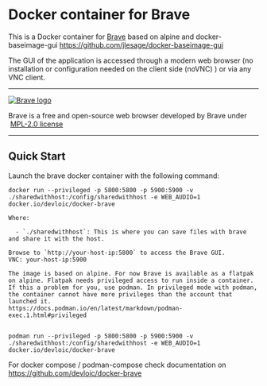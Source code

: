 # Docker container for Brave

This is a Docker container for [Brave](https://www.brave.com/) based on alpine and docker-baseimage-gui https://github.com/jlesage/docker-baseimage-gui

The GUI of the application is accessed through a modern web browser (no
installation or configuration needed on the client side (noVNC) ) or via any VNC client.

---

[![Brave logo](https://images.weserv.nl/?url=raw.githubusercontent.com/devloic/docker-brave/refs/heads/main/brave_logo.png&w=110)](https://www.brave.com)

Brave is a free and open-source web browser developed by Brave under  [MPL-2.0 license](https://github.com/brave/brave-browser#MPL-2.0-1-ov-file)

---

## Quick Start

Launch the brave docker container with the following command:
```shell
docker run --privileged -p 5800:5800 -p 5900:5900 -v ./sharedwithhost:/config/sharedwithhost -e WEB_AUDIO=1 docker.io/devloic/docker-brave

Where:

  - `./sharedwithhost`: This is where you can save files with brave and share it with the host.

Browse to `http://your-host-ip:5800` to access the Brave GUI.
VNC: your-host-ip:5900

The image is based on alpine. For now Brave is available as a flatpak on alpine. Flatpak needs privileged access to run inside a container.
If this a problem for you, use podman. In privileged mode with podman, the container cannot have more privileges than the account that launched it.
https://docs.podman.io/en/latest/markdown/podman-exec.1.html#privileged


```
```shell
podman run --privileged -p 5800:5800 -p 5900:5900 -v ./sharedwithhost:/config/sharedwithhost -e WEB_AUDIO=1 docker.io/devloic/docker-brave
```

For docker compose / podman-compose check documentation on https://github.com/devloic/docker-brave

